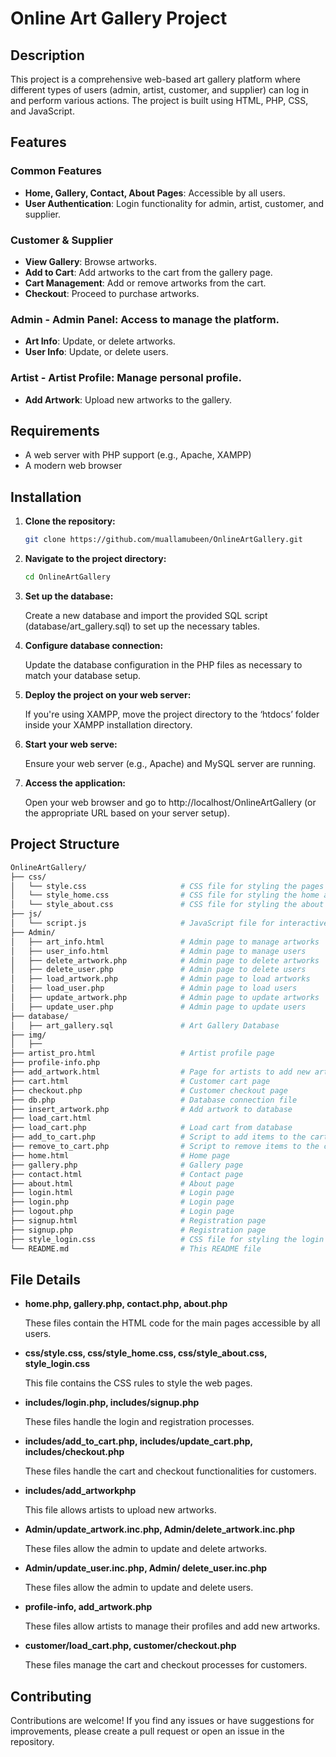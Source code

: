 # Online Art Gallery Project

## Description
This project is a comprehensive web-based art gallery platform where different types of users (admin, artist, customer, and supplier) can log in and perform various actions. The project is built using HTML, PHP, CSS, and JavaScript.

## Features

### Common Features
 - **Home, Gallery, Contact, About Pages**: Accessible by all users.
 - **User Authentication**: Login functionality for admin, artist, customer, and supplier.

 ### Customer & Supplier 
- **View Gallery**: Browse artworks.
 - **Add to Cart**: Add artworks to the cart from the gallery page.
 - **Cart Management**: Add or remove artworks from the cart. 
- **Checkout**: Proceed to purchase artworks. 

### Admin - **Admin Panel**: Access to manage the platform.
 - **Art Info**:  Update, or delete artworks. 
- **User Info**: Update, or delete users. 

### Artist - **Artist Profile**: Manage personal profile. 
- **Add Artwork**: Upload new artworks to the gallery.

## Requirements

- A web server with PHP support (e.g., Apache, XAMPP)
- A modern web browser

## Installation

1. **Clone the repository:**

   ```bash
   git clone https://github.com/muallamubeen/OnlineArtGallery.git
   
2. **Navigate to the project directory:**

   ```bash
   cd OnlineArtGallery
   
3. **Set up the database:**

      Create a new database and import the provided SQL script (database/art_gallery.sql) to set up the necessary tables.

4. **Configure database connection:**

      Update the database configuration in the PHP files as necessary to match your database setup.
   
5. **Deploy the project on your web server:**

   If you're using XAMPP, move the project directory to the ‘htdocs’ folder inside your XAMPP installation directory.
   
6. **Start your web serve:**

   Ensure your web server (e.g., Apache) and MySQL server are running.
   
9. **Access the application:**

   Open your web browser and go to http://localhost/OnlineArtGallery (or the appropriate URL based on your server setup).

##  Project Structure

   ```bash
  OnlineArtGallery/
  ├── css/
  │   └── style.css                     # CSS file for styling the pages
  │   └── style_home.css                # CSS file for styling the home and gallery pages
  │   └── style_about.css               # CSS file for styling the about page
  ├── js/
  │   └── script.js                     # JavaScript file for interactive elements
  ├── Admin/
  │   ├── art_info.html                 # Admin page to manage artworks
  │   ├── user_info.html                # Admin page to manage users
  │   ├── delete_artwork.php            # Admin page to delete artworks
  │   ├── delete_user.php               # Admin page to delete users
  │   ├── load_artwork.php              # Admin page to load artworks
  │   ├── load_user.php                 # Admin page to load users
  │   ├── update_artwork.php            # Admin page to update artworks
  │   ├── update_user.php               # Admin page to update users
  ├── database/
  │   ├── art_gallery.sql               # Art Gallery Database
  ├── img/
  │   ├── 
  ├── artist_pro.html                   # Artist profile page
  ├── profile-info.php 
  ├── add_artwork.html                  # Page for artists to add new artworks
  ├── cart.html                         # Customer cart page
  ├── checkout.php                      # Customer checkout page
  ├── db.php                            # Database connection file
  ├── insert_artwork.php                # Add artwork to database
  ├── load_cart.html        
  ├── load_cart.php                     # Load cart from database 
  ├── add_to_cart.php                   # Script to add items to the cart
  ├── remove_to_cart.php                # Script to remove items to the cart
  ├── home.html                         # Home page
  ├── gallery.php                       # Gallery page
  ├── contact.html                      # Contact page
  ├── about.html                        # About page
  ├── login.html                        # Login page
  ├── login.php                         # Login page
  ├── logout.php                        # Login page
  ├── signup.html                       # Registration page
  ├── signup.php                        # Registration page
  ├── style_login.css                   # CSS file for styling the login page
  └── README.md                         # This README file
```

## File Details

-	**home.php, gallery.php, contact.php, about.php**
  
      These files contain the HTML code for the main pages accessible by all users.

-	**css/style.css, css/style_home.css, css/style_about.css, style_login.css**
  
      This file contains the CSS rules to style the web pages.

-	**includes/login.php, includes/signup.php**
  
      These files handle the login and registration processes.

-	**includes/add_to_cart.php, includes/update_cart.php, includes/checkout.php**
  
      These files handle the cart and checkout functionalities for customers.

-	**includes/add_artworkphp**
  
      This file allows artists to upload new artworks.

-	**Admin/update_artwork.inc.php, Admin/delete_artwork.inc.php**
  
      These files allow the admin to update and delete artworks.

-	**Admin/update_user.inc.php, Admin/ delete_user.inc.php**
  
      These files allow the admin to update and delete users.

-	**profile-info, add_artwork.php**
  
      These files allow artists to manage their profiles and add new artworks.

-	**customer/load_cart.php, customer/checkout.php**
  
      These files manage the cart and checkout processes for customers.

## Contributing

  Contributions are welcome! If you find any issues or have suggestions for improvements, please create a pull request or open an issue in the repository.

